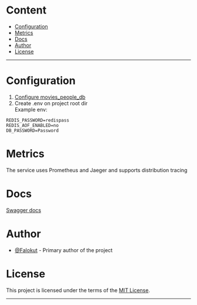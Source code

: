 # Content

+ [Configuration](#configuration)
+ [Metrics](#metrics)
+ [Docs](#docs)
+ [Author](#author)
+ [License](#license)
---------

# Configuration

1. [Configure movies_people_db](movies_people_db/README.md#Configuration)
2. Create .env on project root dir  
Example env:
```env
REDIS_PASSWORD=redispass
REDIS_AOF_ENABLED=no
DB_PASSWORD=Password
```


# Metrics
The service uses Prometheus and Jaeger and supports distribution tracing

# Docs
[Swagger docs](swagger/docs/movies_people_service_v1.swagger.json)

# Author

- [@Falokut](https://github.com/Falokut) - Primary author of the project

# License

This project is licensed under the terms of the [MIT License](https://opensource.org/licenses/MIT).

---